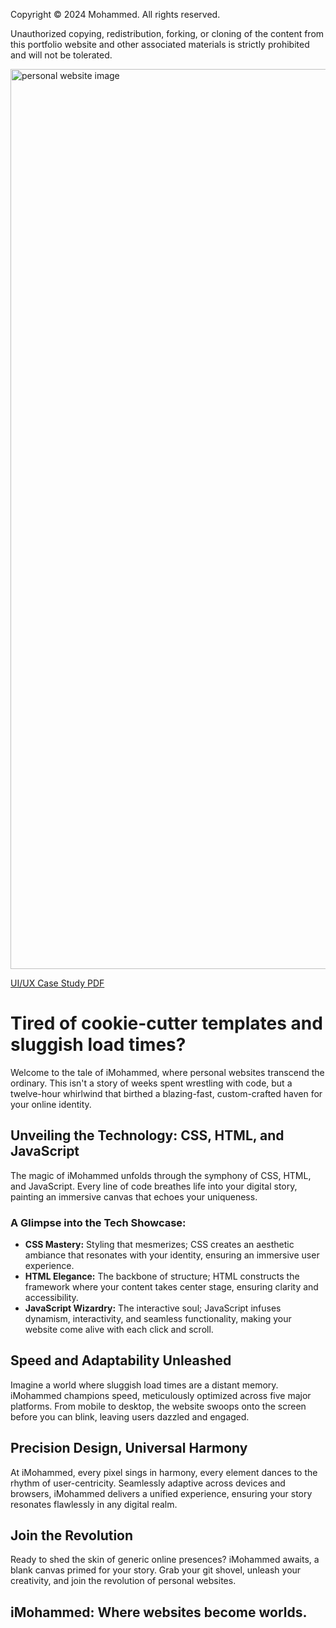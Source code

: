 Copyright © 2024 Mohammed. All rights reserved.

Unauthorized copying, redistribution, forking, or cloning of the content from this portfolio website and other associated materials is strictly prohibited and will not be tolerated.

<img width="1440" alt="personal website image" src="https://github.com/tech-moh-logy/tech-moh-logy.github.io/assets/132733865/ba7e6880-a613-4287-b24c-937d945c464a">

<br>

[UI/UX Case Study PDF](https://github.com/tech-moh-logy/UI-UX-Case-Studies/blob/main/Personal-Website/iMohammed%20©%20-%20UI_UX%20Case%20Study.pdf)

# Tired of cookie-cutter templates and sluggish load times?

Welcome to the tale of iMohammed, where personal websites transcend the ordinary. This isn't a story of weeks spent wrestling with code, but a twelve-hour whirlwind that birthed a blazing-fast, custom-crafted haven for your online identity.

## Unveiling the Technology: CSS, HTML, and JavaScript

The magic of iMohammed unfolds through the symphony of CSS, HTML, and JavaScript. Every line of code breathes life into your digital story, painting an immersive canvas that echoes your uniqueness.

### A Glimpse into the Tech Showcase:

- **CSS Mastery:** Styling that mesmerizes; CSS creates an aesthetic ambiance that resonates with your identity, ensuring an immersive user experience.
- **HTML Elegance:** The backbone of structure; HTML constructs the framework where your content takes center stage, ensuring clarity and accessibility.
- **JavaScript Wizardry:** The interactive soul; JavaScript infuses dynamism, interactivity, and seamless functionality, making your website come alive with each click and scroll.

## Speed and Adaptability Unleashed

Imagine a world where sluggish load times are a distant memory. iMohammed champions speed, meticulously optimized across five major platforms. From mobile to desktop, the website swoops onto the screen before you can blink, leaving users dazzled and engaged.

## Precision Design, Universal Harmony

At iMohammed, every pixel sings in harmony, every element dances to the rhythm of user-centricity. Seamlessly adaptive across devices and browsers, iMohammed delivers a unified experience, ensuring your story resonates flawlessly in any digital realm.

## Join the Revolution

Ready to shed the skin of generic online presences? iMohammed awaits, a blank canvas primed for your story. Grab your git shovel, unleash your creativity, and join the revolution of personal websites.

## iMohammed: Where websites become worlds.
